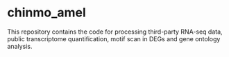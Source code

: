 # chinmo_amel

This repository contains the code for processing third-party RNA-seq data, public transcriptome quantification, motif scan in DEGs and gene ontology analysis.
